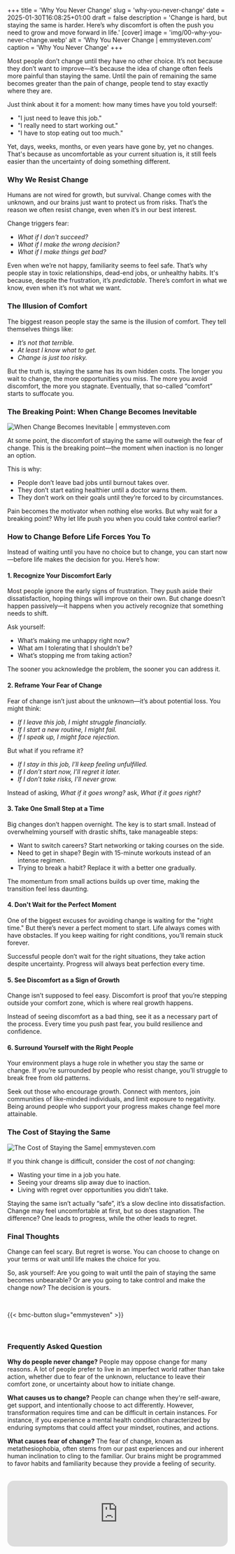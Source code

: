 +++
title = 'Why You Never Change'
slug = 'why-you-never-change'
date = 2025-01-30T16:08:25+01:00
draft = false
description = 'Change is hard, but staying the same is harder. Here’s why discomfort is often the push you need to grow and move forward in life.'
[cover]
image = 'img/00-why-you-never-change.webp'
alt = 'Why You Never Change | emmysteven.com'
caption = 'Why You Never Change'
+++

Most people don’t change until they have no other choice. It’s not because they don’t want to improve—it’s because the idea of change often feels more painful than staying the same. Until the pain of remaining the same becomes greater than the pain of change, people tend to stay exactly where they are.

Just think about it for a moment: how many times have you told yourself:

- "I just need to leave this job."
- "I really need to start working out."
- "I have to stop eating out too much."

Yet, days, weeks, months, or even years have gone by, yet no changes. That's because as uncomfortable as your current situation is, it still feels easier than the uncertainty of doing something different.
<br/>

### Why We Resist Change

Humans are not wired for growth, but survival. Change comes with the unknown, and our brains just want to protect us from risks. That’s the reason we often resist change, even when it’s in our best interest.

Change triggers fear:

- *What if I don't succeed?*
- *What if I make the wrong decision?*
- *What if I make things get bad?*

Even when we’re not happy, familiarity seems to feel safe. That’s why people stay in toxic relationships, dead-end jobs, or unhealthy habits. It's because, despite the frustration, it’s *predictable*. There’s comfort in what we know, even when it’s not what we want.
<br/>

### The Illusion of Comfort

The biggest reason people stay the same is the illusion of comfort. They tell themselves things like:

- *It’s not that terrible.*
- *At least I know what to get.*
- *Change is just too risky.*

But the truth is, staying the same has its own hidden costs. The longer you wait to change, the more opportunities you miss. The more you avoid discomfort, the more you stagnate. Eventually, that so-called “comfort” starts to suffocate you.
<br/>

### The Breaking Point: When Change Becomes Inevitable
![When Change Becomes Inevitable | emmysteven.com](/img/01-why-you-never-change.webp)

At some point, the discomfort of staying the same will outweigh the fear of change. This is the breaking point—the moment when inaction is no longer an option.

This is why:

- People don’t leave bad jobs until burnout takes over.
- They don’t start eating healthier until a doctor warns them.
- They don’t work on their goals until they’re forced to by circumstances.

Pain becomes the motivator when nothing else works. But why wait for a breaking point? Why let life push you when you could take control earlier?
<br/>

### How to Change Before Life Forces You To

Instead of waiting until you have no choice but to change, you can start now—before life makes the decision for you. Here’s how:
<br/>

#### 1. Recognize Your Discomfort Early

Most people ignore the early signs of frustration. They push aside their dissatisfaction, hoping things will improve on their own. But change doesn’t happen passively—it happens when you actively recognize that something needs to shift.

Ask yourself:

- What’s making me unhappy right now?
- What am I tolerating that I shouldn’t be?
- What’s stopping me from taking action?

The sooner you acknowledge the problem, the sooner you can address it.
<br/>

#### 2. Reframe Your Fear of Change

Fear of change isn’t just about the unknown—it’s about potential loss. You might think:

- *If I leave this job, I might struggle financially.*
- *If I start a new routine, I might fail.*
- *If I speak up, I might face rejection.*

But what if you reframe it?

- *If I stay in this job, I’ll keep feeling unfulfilled.*
- *If I don’t start now, I’ll regret it later.*
- *If I don’t take risks, I’ll never grow.*

Instead of asking, *What if it goes wrong?* ask, *What if it goes right?*
<br/>

#### 3. Take One Small Step at a Time

Big changes don’t happen overnight. The key is to start small. Instead of overwhelming yourself with drastic shifts, take manageable steps:

- Want to switch careers? Start networking or taking courses on the side.
- Need to get in shape? Begin with 15-minute workouts instead of an intense regimen.
- Trying to break a habit? Replace it with a better one gradually.

The momentum from small actions builds up over time, making the transition feel less daunting.
<br/>

#### 4. Don't Wait for the Perfect Moment

One of the biggest excuses for avoiding change is waiting for the "right time." But there’s never a perfect moment to start. Life always comes with have obstacles. If you keep waiting for right conditions, you’ll remain stuck forever.

Successful people don’t wait for the right situations, they take action despite uncertainty. Progress will always beat perfection every time.
<br/>

#### 5. See Discomfort as a Sign of Growth

Change isn’t supposed to feel easy. Discomfort is proof that you’re stepping outside your comfort zone, which is where real growth happens.

Instead of seeing discomfort as a bad thing, see it as a necessary part of the process. Every time you push past fear, you build resilience and confidence.
<br/>

#### 6. Surround Yourself with the Right People

Your environment plays a huge role in whether you stay the same or change. If you’re surrounded by people who resist change, you’ll struggle to break free from old patterns.

Seek out those who encourage growth. Connect with mentors, join communities of like-minded individuals, and limit exposure to negativity. Being around people who support your progress makes change feel more attainable.
<br/>

### The Cost of Staying the Same
![The Cost of Staying the Same| emmysteven.com](/img/02-why-you-never-change.webp)

If you think change is difficult, consider the cost of *not* changing:

- Wasting your time in a job you hate.
- Seeing your dreams slip away due to inaction.
- Living with regret over opportunities you didn’t take.

Staying the same isn’t actually “safe”, it’s a slow decline into dissatisfaction. Change may feel uncomfortable at first, but so does stagnation. The difference? One leads to progress, while the other leads to regret.
<br/>

### Final Thoughts

Change can feel scary. But regret is worse. You can choose to change on your terms or wait until life makes the choice for you.

So, ask yourself: Are you going to wait until the pain of staying the same becomes unbearable? Or are you going to take control and make the change now? The decision is yours.

<br/>

{{< bmc-button slug="emmysteven" >}}

<br/>


### Frequently Asked Question

**Why do people never change?**
People may oppose change for many reasons. A lot of people prefer to live in an imperfect world rather than take action, whether due to fear of the unknown, reluctance to leave their comfort zone, or uncertainty about how to initiate change. 
<br/>

**What causes us to change?**
People can change when they're self-aware, get support, and intentionally choose to act differently. However, transformation requires time and can be difficult in certain instances. For instance, if you experience a mental health condition characterized by enduring symptoms that could affect your mindset, routines, and actions.
<br/>

**What causes fear of change?**
The fear of change, known as metathesiophobia, often stems from our past experiences and our inherent human inclination to cling to the familiar. Our brains might be programmed to favor habits and familiarity because they provide a feeling of security.

<br/>

<iframe
    src="https://cmhub.substack.com/embed"
    style="width:100%; height:150px; border:none; overflow:hidden; border-radius:15px;">
</iframe>


